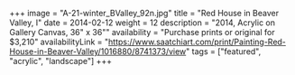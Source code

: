 +++
image = "A-21-winter_BValley_92n.jpg"
title = "Red House in Beaver Valley, I"
date = 2014-02-12
weight = 12
description = "2014, Acrylic on Gallery Canvas, 36\" x 36\""
availability = "Purchase prints or original for $3,210"
availabilityLink = "https://www.saatchiart.com/print/Painting-Red-House-in-Beaver-Valley/1016880/8741373/view"
tags = ["featured", "acrylic", "landscape"]
+++
